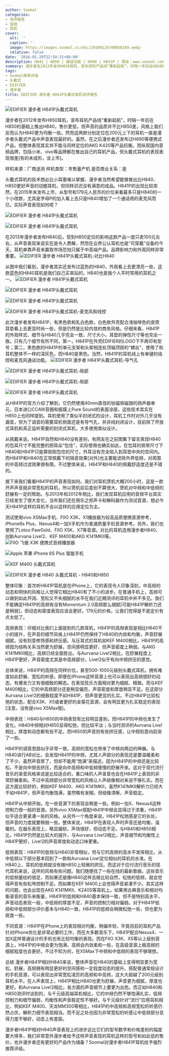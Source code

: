 ```yaml
---
author: Soomal
categories:
- 测评报告
- 音频
- 耳机
cover:
  alt: ''
  caption: ''
  image: https://images.soomal.cc/doc/20160129/00058269.webp
  relative: false
date: '2016-01-29T22:58:31+08:00'
description: H841 | H850 | 通话功能 | H840 | H841P | 源自：www.soomal.com | 版权：原创 |  平均/总评分：09.32/1128
summary: 漫步者在2012年发布H850耳机，宣布耳机产品线“重新起航”，时隔一年后在H850的基础上推出H840，售价更低，但声音的品质并不比H850差。H841P从型号来看也许是H840的小改款，但它第一耳朵表现就让人有些吃惊……
tags:
- Soomal推荐评级
- 头戴式
- EDIFIER
- 漫步者
title: EDIFIER 漫步者 H841P头戴式耳机测评报告
---
```


![EDIFIER 漫步者 H841P头戴式耳机](https://images.soomal.cc/doc/20160124/00058205.webp)



漫步者在2012年发布H850耳机，宣布耳机产品线“重新起航”，时隔一年后在H850的基础上推出H840，售价更低，但声音的品质并不比H850差，风格上我们反而认为H840更为均衡一些。然而这两款分别定位在200元上下的耳机一直是漫步者头戴式产品中声音表现最好的。虽然，在之后漫步者还发布过H690等便携式产品，但整体表现其实并不能与同样定位的AKG K420等产品抗衡。而纵观国内音频品牌，包括小米、vivo等品牌都在推出自己的耳机产品，但头戴式耳机的表现表现很差[有的未成形，没上市]。



样机来源：厂商送测
样机类型：市售量产机
是否商业关系：是



头戴式耳机的技术想必比小耳塞难以掌握，漫步者当然希望能够推出比H840、H850更好声音的动圈耳机，但同样迟迟没有满意的成品。H841P的出现比较突然，在2015年末发布上市，从型号和179元人民币的价位来看最多只是H840的一个小改款，尤其是字母P的加入看上去只是H840增加了一个通话用的麦克风而已。实际声音表现如何呢？



![EDIFIER 漫步者 H841P头戴式耳机](https://images.soomal.cc/doc/20160124/00058188.webp)



![EDIFIER 漫步者 H841P头戴式耳机](https://images.soomal.cc/doc/20160124/00058189.webp)



在2013年漫步者发布H840后，受到H850定位的影响这款产品一度只卖100元左右，从声音表现来说实在是令人费解，然而在业界公认耳机也是“可穿戴”设备的今天，耳机单靠声音来赢取市场恐怕只属于中高端产品。品牌影响力和外观同样非常重要。
![EDIFIER 漫步者 H841P头戴式耳机-对比H840](https://images.soomal.cc/doc/20160124/00058198.webp)




从图中我们看到，漫步者其实还发布过蓝色的H840，外观看上去更漂亮一些，这款蓝色的H840耳机是我们自己买来玩的，H840也是我个人平时常用的耳机之一。
![EDIFIER 漫步者 H841P头戴式耳机](https://images.soomal.cc/doc/20160124/00058191_01.webp)




![EDIFIER 漫步者 H841P头戴式耳机](https://images.soomal.cc/doc/20160124/00058194_01.webp)




![EDIFIER 漫步者 H841P头戴式耳机](https://images.soomal.cc/doc/20160124/00058192_01.webp)




![EDIFIER 漫步者 H841P头戴式耳机-麦克风和线控](https://images.soomal.cc/doc/20160124/00058195_01.webp)




此次漫步者发布H841P，有黑色款和乳白色款，白色款外壳配合浅咖啡色的皮质耳垫看上去更显时尚一些，但是仍然是比较内敛的商务风格。仔细来看，H841P的外观样式、细节与H840几乎完全一致，尺寸大小，耳垫的弹性尺寸等也完全一致。只有几个细节有所不同，第一，H841P在外壳EDIFIER的LOGO下不再印有型号；第二，黑色款的H841P的单元支架和头架相连处顶轴顶部的“螺丝”，使用了和耳机整体不一样的深灰色，而H840是黑色。当然，H841P的耳机线上有单键的线控和麦克风通话功能。
![EDIFIER 漫步者 H841P头戴式耳机-导气孔](https://images.soomal.cc/doc/20160124/00058208_01.webp)




![EDIFIER 漫步者 H841P头戴式耳机-局部](https://images.soomal.cc/doc/20160124/00058209_01.webp)




![EDIFIER 漫步者 H841P头戴式耳机-局部](https://images.soomal.cc/doc/20160124/00058210_01.webp)




![EDIFIER 漫步者 H841P头戴式耳机](https://images.soomal.cc/doc/20160124/00058213_01.webp)




从H841P的官方介绍了解到，它仍然使用40mm直径的钕磁铁磁钢的扬声器单元，日本进口CCAW音圈和振膜上Pure Sound的表面涂层，这些技术其实在H850上也同样提到。耳机使用了类似半封闭式的设计，耳机工作时对外几乎没有漏音，但为了调音的需要耳机侧面还是有导气孔，并非纯封闭设计，目前除了开放式耳机和真正监听需要的封闭式耳机，大多使用类似设计。

从佩戴来说，H841P自然和H840没有差别，有网友在之前图集下留言表现H840的包耳尺寸不能完整的把耳朵“包住”，实际使用也确实如此，在包耳的佩带尺寸下H840和H841P只能算刚刚包住的尺寸，外耳没有完全陷入到耳垫中央的空间内。而H841P和H840在正常佩戴下的隔音效果[对外]也主要能滤除外界低频，对周围的中高频过滤效果很有限。不过整体来说，H841P和H840的佩戴舒适度还是不错的。

接下来我们看看H841P的声音表现如何。我们对耳机煲机大概200小时，这是一款开声声音就非常宽松的耳机，所以煲机前后差别不算很大，煲机对中频和中低频的舒展有一定的帮助。与2013年和2012年相比，我们发现耳机应用的音频平台其实已经发生了很大变化，当年我们还在用乐之邦声卡和解码器作为测试音源，想必今天H841P这样的耳机不会以这样的应用定位为主。

测试使用vivo X5Max手机、FIIO X3K、X1播放器为较高品质便携音源参考，iPhone6s Plus、Nexus4和一加X手机作为普通质量手机音源参考。另外，我们也使用了Lotoo PawGold、FIIO X5K、X7等音源。对比的耳机选用漫步者H840、创新Aurvana Live!2、KEF M400和AKG K141MKII等。
![FIIO 飞傲 X3K 便携式音频播放器](https://images.soomal.cc/doc/20150414/00050793_01.webp)




![Apple 苹果 iPhone 6S Plus 智能手机](https://images.soomal.cc/doc/20150925/00055097_01.webp)




![KEF M400 头戴式耳机](https://images.soomal.cc/doc/20151115/00056349_01.webp)




![EDIFIER 漫步者 H840 头戴式耳机 - H840和H850](https://images.soomal.cc/doc/20130424/00030119_01.webp)




整体印象：首次听H841P耳机是在iPhone上，它的表现令人印象深刻，中高频的动态和明快的风格让人觉得它相比H840有了不小的进步。在普通手机上，高频可以做到如此开阔、宽松又不失细腻的水平在我们近期测评的耳机中并不多见。我们不能确定H841P的高频有没有Momentum 2.0高频那么细腻[可能H841P解析力还是稍弱]，但动态和密度表现应该会更好。179元的价格，让我们觉得是不是定价有点太低了。

高频表现：仔细对比我们上面提到的几款耳机，H841P的高频表现是相比H840不小的提升，在声音的细节风格上H841P仍然保持了H840的内敛和均衡，声音舒展细腻，没有刻意修饰感和挤压感。与压耳式的耳机如KEF M400相比，H841P的高频因为结构关系当然更为舒展，空间感明显更好，但声音密度上稍弱。与AKG K141MKII相比，高频已经全面胜出。与Aurvana Live!2相比，在舒展程度上H841P更好，声音密度尤其是中高频部分，Live!2似乎有向中频挤压的感觉。

总体来说，H841P的高频在同样价位，甚至500-1000元级别头戴式耳机，拥有难度如此舒展、宽松的听感，即便在iPhone这样音源上也可以表现出高频很好的动态，有爆发力又有很细致的瞬态。在表现弦乐方面相对更为细腻、精致。而与KEF M400相比，它的中高频部分还是稍显偏亮，声音密度和厚度稍显不足。在这部分Aurvana Live!2的细致程度不如H841P，但声音更显的扎实。不过H841P比较松弛的状态，配合X3K、X5或者更好的金菊花音源，会有明显更为扎实稳定的表现[注意，没有提vivo X5Max哦]。

中频表现：H840与H850的中频表现有比较明显差别，而H841P的中频也发生了变化。H840中频相对H850显得松弛，但比较平淡；与当时测评的Aurvana Live!相比，厚度和动态都有些不足。而H850的声音则有些挤压感，让中频刻意向前突了一些。

H841P的调音思路似乎非常一致，高频的宽松也带来了中频向两边的伸展。与H840进行AB对比，会发现H841P的中频，尤其人声部分的表现还是要温暖柔和了不少。虽然声音厚了，但却不能用“饱满”来描述，因为H841P的中频还是比较松，不是向中频去挤压，而是向中高频和中低频慢慢的舒展开来。这对于现代流行音乐的录音风格来说是比较适合的，重口味的人声录音也会在H841P上表现的非常舒展柔和。不过中高频部分非常宽松的风格让人声结像相对来说不够扎实。而在这方面比较好的，例如KEF M400、AKG K141MKII，虽然K141MKII解析力已经大不如H841P，但声音均衡饱满，虽然略有发糊，但结像清晰，声音稳定。

H841P从中频开始，在一些音源下的表现会稍差一些。例如一加X、Nexus4这种控制力很一般的音源。另外vivo X5Max搭配H841P中频会显得过于浓重，H841P似乎适合更紧凑一些的风格。从另外一个角度来说，H841P松弛感是它的长处，但声音的力度就要稍弱一些。整体来说，H841P在表现人声时声音还是均衡，温暖的。在器乐表现上，略显偏软，声场很好，但动态不足。与H840和H850相比，H841P仍然是比较大的提升，与Aurvana Live!2相比，声音细节和均衡性上H841P更好，Live!2的声音厚度和动态口味更重。

低频表现：H841P的低频与H840非常相似，但与它的高频的高水平发挥相比，从中低频以下部分基本回到了一款和Aurvana Live!定位相似的耳机的水准。在H840上，耳机的低频就没有做H850上轻微的挤压。而这对于应付流行音乐的现代耳机来说，这样的风格有些问题。我们随便找了一些在线的最新歌曲，这些音乐的低频量给的很足，而如果还是像H840这样去做比较自然，松弛的低频，就会觉得声音有些松垮控制不足。而如果在KEF M400上会觉得声音紧凑不少。其实这样的问题，也会出现在AKG K141MKII、K240S等耳机上。如果用古典音乐和相对均衡录音的音乐来衡量，H841P的低频和H840基本保持一致，但不是特别高水平，声音动态表现一般，中低频的厚度不足，声音的控制力相对偏弱。对于H841P低频和中低频部分评价基本与H840一致，H841P的低频会稍微松弛一些，但也更为挑食一些。

不同音源：H841P在iPhone上的表现相对均衡，稍偏年轻，毕竟目前的耳机产品针对iPhone优化是非常必要的工作，而在大多数音乐下，H841P配合Nexus4、一加X这样普通设计的手机也有比较均衡的表现。而在FIIO X3K、X5等以上级别音源上，H841P的中频会更为饱满，高频会内敛柔和一些，在高级音源上极高频的细腻程度也会更好。不过不知为何，在X5Max下中频和中低频的表现不够理想。

总结
漫步者H841P相对H840来说，整体声音在H840的基础上变得明显更为宽松、舒展，高频拥有明显更好的空间感和一定程度动态的提升。搭配普通常规设计的手机音源，可以表现出非常宽松凌厉的高频和中高频，这大大超越了200元级别耳机水平。在人声表现上，H841P相比H840也更为舒展，声音更为细腻，厚度也更好。和Aurvana Live!2相比，各方面的声音细节上要更为出色。而正如H840和H850测评时谈到的，与千元级高端耳机相比，它的中频仍然不够饱满扎实，低频控制力和细节偏弱，均衡性和声音稳定性不够好。与千元级针对“流行”应用耳机相比，例如KEF M400、天龙MM300等相比，H841P的中高频和高频宽松的听感仍然占优，解析力细节表现相当。而不足之处也因为非常宽松的听感让中低频部分显得力度不够好，动态上有差距。

漫步者H841P相对H840声音表现上的进步远比它们的型号数字和价格差别的幅度要大得多，我们非常意外漫步者给予这样声音表现的耳机这样的型号和如此低的售价，也许漫步者还有更好的产品作为储备？Soomal对漫步者H841P耳机给予强烈推荐评级。